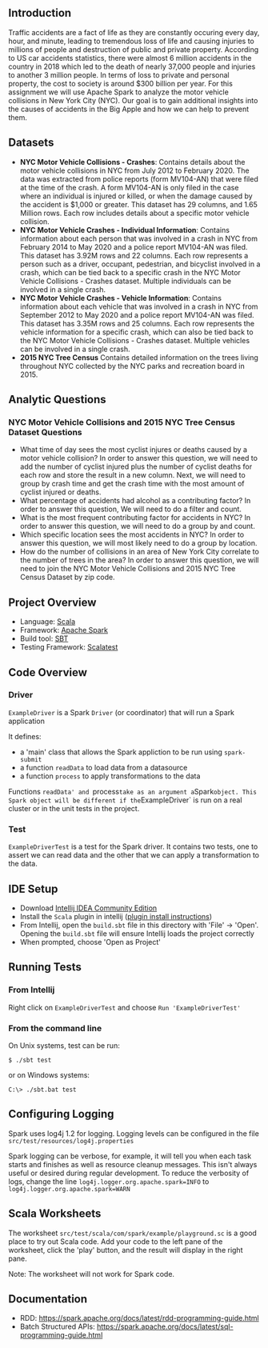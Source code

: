 ## Introduction
Traffic accidents are a fact of life as they are constantly occuring every day, hour, and minute, leading to tremendous loss of life and causing injuries to millions of people and destruction of public and private property. According to US car accidents statistics, there were almost 6 million accidents in the country in 2018 which led to the death of nearly 37,000 people and injuries to another 3 million people. In terms of loss to private and personal property, the cost to society is around $300 billion per year. For this assignment we will use Apache Spark to analyze the motor vehicle collisions in New York City (NYC). Our goal is to gain additional insights into the causes of accidents in the Big Apple and how we can help to prevent them.

## Datasets
- **NYC Motor Vehicle Collisions - Crashes**: Contains details about the motor vehicle collisions in
NYC from July 2012 to February 2020. The data was extracted from police reports (form MV104-AN)
that were filed at the time of the crash. A form MV104-AN is only filed in the case where an individual
is injured or killed, or when the damage caused by the accident is $1,000 or greater. This dataset has
29 columns, and 1.65 Million rows. Each row includes details about a specific motor vehicle collision.
- **NYC Motor Vehicle Crashes - Individual Information**: Contains information about each person
that was involved in a crash in NYC from February 2014 to May 2020 and a police report MV104-AN
was filed. This dataset has 3.92M rows and 22 columns. Each row represents a person such as a driver,
occupant, pedestrian, and bicyclist involved in a crash, which can be tied back to a specific crash in the
NYC Motor Vehicle Collisions - Crashes dataset. Multiple individuals can be involved in a single crash.
- **NYC Motor Vehicle Crashes - Vehicle Information**: Contains information about each vehicle
that was involved in a crash in NYC from September 2012 to May 2020 and a police report MV104-AN
was filed. This dataset has 3.35M rows and 25 columns. Each row represents the vehicle information
for a specific crash, which can also be tied back to the NYC Motor Vehicle Collisions - Crashes dataset.
Multiple vehicles can be involved in a single crash.
- **2015 NYC Tree Census** Contains detailed information on the trees living throughout NYC collected
by the NYC parks and recreation board in 2015.

## Analytic Questions
### NYC Motor Vehicle Collisions and 2015 NYC Tree Census Dataset Questions
- What time of day sees the most cyclist injures or deaths caused by a motor vehicle collision? In order
to answer this question, we will need to add the number of cyclist injured plus the number of cyclist
deaths for each row and store the result in a new column. Next, we will need to group by crash time
and get the crash time with the most amount of cyclist injured or deaths.
- What percentage of accidents had alcohol as a contributing factor? In order to answer this question,
We will need to do a filter and count.
- What is the most frequent contributing factor for accidents in NYC? In order to answer this question,
we will need to do a group by and count.
- Which specific location sees the most accidents in NYC? In order to answer this question, we will most
likely need to do a group by location.
- How do the number of collisions in an area of New York City correlate to the number of trees in the
area? In order to answer this question, we will need to join the NYC Motor Vehicle Collisions and 2015
NYC Tree Census Dataset by zip code.


## Project Overview

- Language: [Scala](https://www.scala-lang.org/)
- Framework: [Apache Spark](https://spark.apache.org/)
- Build tool: [SBT](https://www.scala-sbt.org/) 
- Testing Framework: [Scalatest](http://www.scalatest.org/)

## Code Overview

### Driver

`ExampleDriver` is a Spark `Driver` (or coordinator) that will run a Spark application

It defines: 
- a 'main' class that allows the Spark appliction
to be run using `spark-submit` 
- a function `readData` to load data from a datasource
- a function `process` to apply transformations to the data

Functions `readData' and `process` take as an argument a `Spark` object. This Spark object
will be different if the `ExampleDriver` is run on a real cluster or in the unit tests in the project.

### Test

`ExampleDriverTest` is a test for the Spark driver. It contains two tests,
one to assert we can read data and the other that we can apply a transformation
to the data.

## IDE Setup

- Download [Intellij IDEA Community Edition](https://www.jetbrains.com/idea/download/#section=mac)
- Install the `Scala` plugin in intellij ([plugin install instructions](https://www.jetbrains.com/help/idea/managing-plugins.html))
- From Intellij, open the `build.sbt` file in this directory with 'File' -> 'Open'. Opening the `build.sbt` file will ensure Intellij loads the project correctly
- When prompted, choose 'Open as Project'

## Running Tests

### From Intellij

Right click on `ExampleDriverTest` and choose `Run 'ExampleDriverTest'`

### From the command line

On Unix systems, test can be run:

```shell script
$ ./sbt test
```

or on Windows systems:

```shell script
C:\> ./sbt.bat test
```

## Configuring Logging

Spark uses log4j 1.2 for logging. Logging levels can be configured in the file `src/test/resources/log4j.properties`

Spark logging can be verbose, for example, it will tell you when each task starts and finishes as well
as resource cleanup messages. This isn't always useful or desired during regular development. To reduce the verbosity of logs,
change the line `log4j.logger.org.apache.spark=INFO` to `log4j.logger.org.apache.spark=WARN`

## Scala Worksheets

The worksheet `src/test/scala/com/spark/example/playground.sc` is a good place to try out Scala code. Add your code
to the left pane of the worksheet, click the 'play' button, and the result will display in the right pane.

Note: The worksheet will not work for Spark code.

## Documentation

* RDD: https://spark.apache.org/docs/latest/rdd-programming-guide.html
* Batch Structured APIs: https://spark.apache.org/docs/latest/sql-programming-guide.html
